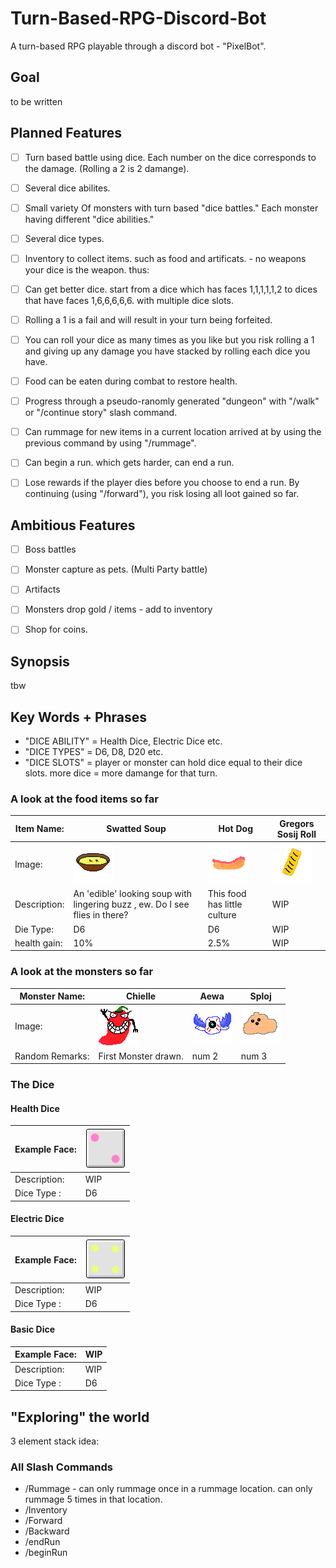 # Turn-Based-RPG-Discord-Bot
A turn-based RPG playable through a discord bot - "PixelBot".

## Goal
 
to be written

## Planned Features

- [ ] Turn based battle using dice. Each number on the dice corresponds to the damage. (Rolling a 2 is 2 damange).
- [ ] Several dice abilites.
- [ ] Small variety Of monsters with turn based "dice battles." Each monster having different "dice abilities."
- [ ] Several dice types.
- [ ] Inventory to collect items. such as food and artificats. - no weapons your dice is the weapon. thus:
- [ ] Can get better dice. start from a dice which has faces 1,1,1,1,1,2 to dices that have faces 1,6,6,6,6,6. with multiple dice slots.
- [ ] Rolling a 1 is a fail and will result in your turn being forfeited. 
- [ ] You can roll your dice as many times as you like but you risk rolling a 1 and giving up any damage you have stacked by rolling each dice you have. 
- [ ] Food can be eaten during combat to restore health.
- [ ] Progress through a pseudo-ranomly generated "dungeon" with "/walk" or "/continue story" slash command.
- [ ] Can rummage for new items in a current location arrived at by using the previous command by using "/rummage". 

- [ ] Can begin a run. which gets harder, can end a run.
- [ ] Lose rewards if the player dies before you choose to end a run. By continuing (using "/forward"), you risk losing all loot gained so far.


## Ambitious Features

- [ ] Boss battles
- [ ] Monster capture as pets. (Multi Party battle)
- [ ] Artifacts
- [ ] Monsters drop gold / items - add to inventory
- [ ] Shop for coins.



## Synopsis

tbw

## Key Words + Phrases

- "DICE ABILITY" = Health Dice, Electric Dice etc.
- "DICE TYPES" = D6, D8, D20 etc.
- "DICE SLOTS" = player or monster can hold dice equal to their dice slots. more dice = more damange for that turn.

### A look at the food items so far

| Item Name:  | Swatted Soup | Hot Dog | Gregors Sosij Roll | 
| ------------- | ------------- | ------------- | ------------- |
| Image:  | ![food: swatted soup](https://github.com/OWAINEDWARDS/Turn-Based-RPG-Discord-Bot/blob/master/src/main/resources/edibleItemResources/swattedSoup.png) | ![food: swatted soup](https://github.com/OWAINEDWARDS/Turn-Based-RPG-Discord-Bot/blob/master/src/main/resources/edibleItemResources/hotDog.png)| ![food: swatted soup](https://github.com/OWAINEDWARDS/Turn-Based-RPG-Discord-Bot/blob/master/src/main/resources/edibleItemResources/GregorsSosijRoll.png) |
| Description:  | An 'edible' looking soup with lingering buzz , ew. Do I see flies in there?  | This food has little culture | WIP | 
| Die Type:  | D6| D6 | WIP |
| health gain:  | 10% | 2.5% | WIP |

### A look at the monsters so far

| Monster Name:  | Chielle | Aewa | Sploj |
| ------------- | ------------- | ------------- | ------------- |
| Image:  | ![food: swatted soup](https://github.com/OWAINEDWARDS/Turn-Based-RPG-Discord-Bot/blob/master/src/main/resources/monsterResources/chielle.png) | ![food: swatted soup](https://github.com/OWAINEDWARDS/Turn-Based-RPG-Discord-Bot/blob/master/src/main/resources/monsterResources/aewa.png) | ![food: swatted soup](https://github.com/OWAINEDWARDS/Turn-Based-RPG-Discord-Bot/blob/master/src/main/resources/monsterResources/sploj.png) |
| Random Remarks:  | First Monster drawn. | num 2| num 3|

### The Dice

#### Health Dice

|  Example Face:  | ![food: swatted soup](https://github.com/OWAINEDWARDS/Turn-Based-RPG-Discord-Bot/blob/master/src/main/resources/diceResources/healthDice/HD6-2.png) |
| ------------- | ------------- | 
| Description:  |  WIP |
| Dice Type :  | D6 | 

#### Electric Dice

|  Example Face:  | ![food: swatted soup](https://github.com/OWAINEDWARDS/Turn-Based-RPG-Discord-Bot/blob/master/src/main/resources/diceResources/electricDice/ED6-4.png) |
| ------------- | ------------- | 
| Description:  |  WIP |
| Dice Type :  | D6 | 

#### Basic Dice

|  Example Face:  | WIP |
| ------------- | ------------- | 
| Description:  |  WIP |
| Dice Type :  | D6 | 

## "Exploring" the world

3 element stack idea:


### All Slash Commands

- /Rummage - can only rummage once in a rummage location. can only rummage 5 times in that location.
- /Inventory
- /Forward
- /Backward 
- /endRun
- /beginRun




